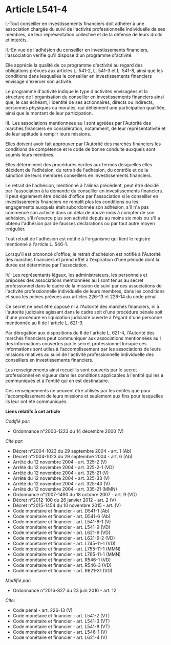 # Article L541-4

I.-Tout conseiller en investissements financiers doit adhérer à une association chargée du suivi de l'activité
professionnelle individuelle de ses membres, de leur représentation collective et de la défense de leurs droits et intérêts. 

II.-En vue de l'adhésion du conseiller en investissements financiers, l'association vérifie qu'il dispose d'un programme
d'activité. 

Elle apprécie la qualité de ce programme d'activité au regard des obligations prévues aux articles L. 541-2, L. 541-3 et L.
541-8, ainsi que les conditions dans lesquelles le conseiller en investissements financiers envisage d'exercer son activité. 

Le programme d'activité indique le type d'activités envisagées et la structure de l'organisation du conseiller en
investissements financiers ainsi que, le cas échéant, l'identité de ses actionnaires, directs ou indirects, personnes
physiques ou morales, qui détiennent une participation qualifiée, ainsi que le montant de leur participation. 

III.-Les associations mentionnées au I sont agréées par l'Autorité des marchés financiers en considération, notamment, de
leur représentativité et de leur aptitude à remplir leurs missions. 

Elles doivent avoir fait approuver par l'Autorité des marchés financiers les conditions de compétence et le code de bonne
conduite auxquels sont soumis leurs membres. 

Elles déterminent des procédures écrites aux termes desquelles elles décident de l'adhésion, du retrait de l'adhésion, du
contrôle et de la sanction de leurs membres conseillers en investissements financiers. 

Le retrait de l'adhésion, mentionné à l'alinéa précèdent, peut être décidé par l'association à la demande du conseiller en
investissements financiers. Il peut également être décidé d'office par l'association si le conseiller en investissements
financiers ne remplit plus les conditions ou les engagements auxquels était subordonnée son adhésion, s'il n'a pas commencé
son activité dans un délai de douze mois à compter de son adhésion, s'il n'exerce plus son activité depuis au moins six mois
ou s'il a obtenu l'adhésion par de fausses déclarations ou par tout autre moyen irrégulier. 

Tout retrait de l'adhésion est notifié à l'organisme qui tient le registre mentionné à l'article L. 546-1. 

Lorsqu'il est prononcé d'office, le retrait d'adhésion est notifié à l'Autorité des marchés financiers et prend effet à
l'expiration d'une période dont la durée est déterminée par l'association. 

IV.-Les représentants légaux, les administrateurs, les personnels et préposés des associations mentionnées au I sont tenus au
secret professionnel dans le cadre de la mission de suivi par ces associations de l'activité professionnelle individuelle de
leurs membres, dans les conditions et sous les peines prévues aux articles 226-13 et 226-14 du code pénal. 

Ce secret ne peut être opposé ni à l'Autorité des marchés financiers, ni à l'autorité judiciaire agissant dans le cadre soit
d'une procédure pénale soit d'une procédure en liquidation judiciaire ouverte à l'égard d'une personne mentionnée au II de
l'article L. 621-9. 

Par dérogation aux dispositions du II de l'article L. 621-4, l'Autorité des marchés financiers peut communiquer aux
associations mentionnées au I des informations couvertes par le secret professionnel lorsque ces informations sont utiles à
l'accomplissement par les associations de leurs missions relatives au suivi de l'activité professionnelle individuelle des
conseillers en investissements financiers. 

Les renseignements ainsi recueillis sont couverts par le secret professionnel en vigueur dans les conditions applicables à
l'entité qui les a communiqués et à l'entité qui en est destinataire. 

Ces renseignements ne peuvent être utilisés par les entités que pour l'accomplissement de leurs missions et seulement aux
fins pour lesquelles ils leur ont été communiqués.

**Liens relatifs à cet article**

_Codifié par_:

  - Ordonnance n°2000-1223 du 14 décembre 2000 (V)

_Cité par_:

  - Décret n°2004-1023 du 29 septembre 2004 - art. 1 (Ab)
  - Décret n°2004-1023 du 29 septembre 2004 - art. 6 (Ab)
  - Arrêté du 12 novembre 2004 - art. 325-2 (V)
  - Arrêté du 12 novembre 2004 - art. 325-2-1  (VD)
  - Arrêté du 12 novembre 2004 - art. 325-21 (V)
  - Arrêté du 12 novembre 2004 - art. 325-33 (V)
  - Arrêté du 12 novembre 2004 - art. 325-40 (V)
  - Arrêté du 12 novembre 2004 - art. 335-21 (MMN)
  - Ordonnance n°2007-1490 du 18 octobre 2007 - art. 9 (VD)
  - Décret n°2012-100 du 26 janvier 2012 - art. 2 (V)
  - Décret n°2015-1454 du 10 novembre 2015 - art. (V)
  - Code monétaire et financier - art. D541-1 (Ab)
  - Code monétaire et financier - art. D541-6 (Ab)
  - Code monétaire et financier - art. L541-8-1 (V)
  - Code monétaire et financier - art. L541-9 (VD)
  - Code monétaire et financier - art. L621-9 (VD)
  - Code monétaire et financier - art. L621-9-2 (VD)
  - Code monétaire et financier - art. L745-11-1 (VD)
  - Code monétaire et financier - art. L755-11-1 (MMN)
  - Code monétaire et financier - art. L765-11-1 (MMN)
  - Code monétaire et financier - art. R546-1 (VD)
  - Code monétaire et financier - art. R546-3 (VD)
  - Code monétaire et financier - art. R621-31 (VD)

_Modifié par_:

  - Ordonnance n°2016-827 du 23 juin 2016 - art. 12

_Cite_:

  - Code pénal - art. 226-13 (V)
  - Code monétaire et financier - art. L541-2 (VT)
  - Code monétaire et financier - art. L541-3 (VT)
  - Code monétaire et financier - art. L541-8 (VT)
  - Code monétaire et financier - art. L546-1 (V)
  - Code monétaire et financier - art. L621-4 (V)
